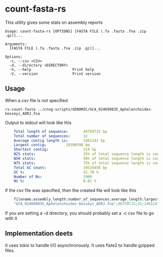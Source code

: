 # count-fasta-rs

This utility gives some stats on assembly reports

    Usage: count-fasta-rs [OPTIONS] [FASTA FILE (.fa .fasta .fna .zip .gz)]...

    Arguments:
      [FASTA FILE (.fa .fasta .fna .zip .gz)]...  

    Options:
      -c, --csv <CSV>              
      -d, --directory <DIRECTORY>  
      -h, --help                   Print help
      -V, --version                Print version

## Usage 
When a csv file is not specified 

    rs-count-fasta ../cnsg-scripts/GENOMIC/GCA_024699835_Aphelenchoides-besseyi_AORJ.fna 

Output to stdout will look like this

```yaml
    Total length of sequence:       46759715 bp
    Total number of sequences:      32
    Average contig length is:       1461241 bp
    Largest contig:         18100598 bp
    Shortest contig:                214 bp
    N25 stats:                      25% of total sequence length is contained in the 1 sequences >= 18100598 bp
    N50 stats:                      50% of total sequence length is contained in the 2 sequences >= 16068654 bp
    N75 stats:                      75% of total sequence length is contained in the 3 sequences >= 10965501 bp
    Total GC count:                 19534458 bp
    GC %:                           41.78 %
    Number of Ns:                   2900
    Ns %:                           0.01 %
```

If the csv file was specified, then the created file will look like this
```rs
    filename;assembly_length;number_of_sequences;average_length;largest_contig;shortest_contig;N50;GC_percentage;total_N;N_percentage
    "GCA_024699835_Aphelenchoides-besseyi_AORJ.fna";46759715;32;1461241.09;18100598;214;16068654;41.78;2900;0.01
```
If you are setting a -d directory, you should probably set a -c csv file to go with it

## Implementation deets

It uses tokio to handle I/O asynchronously. It uses flate2 to handle gzipped files.
